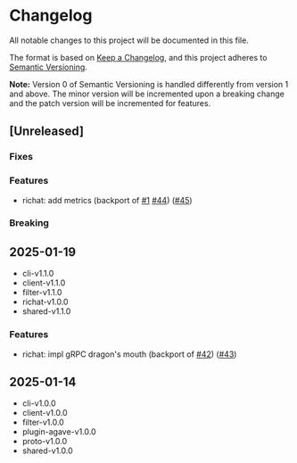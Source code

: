 # Changelog

All notable changes to this project will be documented in this file.

The format is based on [Keep a Changelog](https://keepachangelog.com/en/1.0.0/),
and this project adheres to [Semantic Versioning](https://semver.org/spec/v2.0.0.html).

**Note:** Version 0 of Semantic Versioning is handled differently from version 1 and above.
The minor version will be incremented upon a breaking change and the patch version will be incremented for features.

## [Unreleased]

### Fixes

### Features

- richat: add metrics (backport of [#1](https://github.com/lamports-dev/richat-private/pull/1) [#44](https://github.com/lamports-dev/richat/pull/44)) ([#45](https://github.com/lamports-dev/richat/pull/45))

### Breaking

## 2025-01-19

- cli-v1.1.0
- client-v1.1.0
- filter-v1.1.0
- richat-v1.0.0
- shared-v1.1.0

### Features

- richat: impl gRPC dragon's mouth (backport of [#42](https://github.com/lamports-dev/richat/pull/42)) ([#43](https://github.com/lamports-dev/richat/pull/43))

## 2025-01-14

- cli-v1.0.0
- client-v1.0.0
- filter-v1.0.0
- plugin-agave-v1.0.0
- proto-v1.0.0
- shared-v1.0.0
